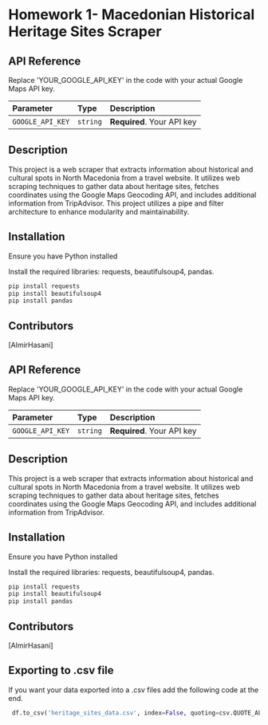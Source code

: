 # Homework 1- Macedonian Historical Heritage Sites Scraper

## API Reference
Replace 'YOUR_GOOGLE_API_KEY' in the code with your actual Google Maps API key.

| Parameter | Type     | Description                |
| :-------- | :------- | :------------------------- |
| `GOOGLE_API_KEY` | `string` | **Required**. Your API key |




## Description
This project is a web scraper that extracts information about historical and cultural spots in North Macedonia from a travel website. It utilizes web scraping techniques to gather data about heritage sites, fetches coordinates using the Google Maps Geocoding API, and includes additional information from TripAdvisor.
This project utilizes a pipe and filter architecture to enhance modularity and maintainability. 
## Installation

Ensure you have Python installed

Install the required libraries: requests, beautifulsoup4, pandas.

```bash
pip install requests
pip install beautifulsoup4
pip install pandas
```

    

## Contributors
[AlmirHasani]



## API Reference
Replace 'YOUR_GOOGLE_API_KEY' in the code with your actual Google Maps API key.

| Parameter | Type     | Description                |
| :-------- | :------- | :------------------------- |
| `GOOGLE_API_KEY` | `string` | **Required**. Your API key |




## Description
This project is a web scraper that extracts information about historical and cultural spots in North Macedonia from a travel website. It utilizes web scraping techniques to gather data about heritage sites, fetches coordinates using the Google Maps Geocoding API, and includes additional information from TripAdvisor.
## Installation

Ensure you have Python installed

Install the required libraries: requests, beautifulsoup4, pandas.

```bash
pip install requests
pip install beautifulsoup4
pip install pandas
```
    

## Contributors
[AlmirHasani]


## Exporting to .csv file
If you want your data exported into a .csv files add the following code at the end. 
```python
 df.to_csv('heritage_sites_data.csv', index=False, quoting=csv.QUOTE_ALL)
```

